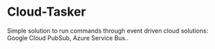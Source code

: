 # Cloud-Tasker
Simple solution to run commands through event driven cloud solutions: Google Cloud PubSub, Azure Service Bus..
